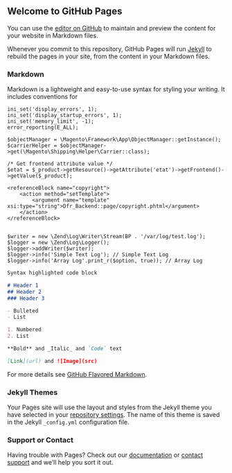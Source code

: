 ## Welcome to GitHub Pages

You can use the [editor on GitHub](https://github.com/bhaveshpp/code/edit/main/README.md) to maintain and preview the content for your website in Markdown files.

Whenever you commit to this repository, GitHub Pages will run [Jekyll](https://jekyllrb.com/) to rebuild the pages in your site, from the content in your Markdown files.

### Markdown

Markdown is a lightweight and easy-to-use syntax for styling your writing. It includes conventions for
```
ini_set('display_errors', 1);
ini_set('display_startup_errors', 1);
ini_set('memory_limit', -1);
error_reporting(E_ALL);

$objectManager = \Magento\Framework\App\ObjectManager::getInstance();
$carrierHelper = $objectManager->get(\Magento\Shipping\Helper\Carrier::class);

/* Get frontend attribute value */
$etat = $_product->getResource()->getAttribute('etat')->getFrontend()->getValue($_product);

<referenceBlock name="copyright">
    <action method="setTemplate">
        <argument name="template" xsi:type="string">Dfr_Backend::page/copyright.phtml</argument>
    </action>
</referenceBlock>


$writer = new \Zend\Log\Writer\Stream(BP . '/var/log/test.log');
$logger = new \Zend\Log\Logger();
$logger->addWriter($writer);
$logger->info('Simple Text Log'); // Simple Text Log
$logger->info('Array Log'.print_r($option, true)); // Array Log

```
```markdown
Syntax highlighted code block

# Header 1
## Header 2
### Header 3

- Bulleted
- List

1. Numbered
2. List

**Bold** and _Italic_ and `Code` text

[Link](url) and ![Image](src)
```

For more details see [GitHub Flavored Markdown](https://guides.github.com/features/mastering-markdown/).

### Jekyll Themes

Your Pages site will use the layout and styles from the Jekyll theme you have selected in your [repository settings](https://github.com/bhaveshpp/code/settings). The name of this theme is saved in the Jekyll `_config.yml` configuration file.

### Support or Contact

Having trouble with Pages? Check out our [documentation](https://docs.github.com/categories/github-pages-basics/) or [contact support](https://github.com/contact) and we’ll help you sort it out.

